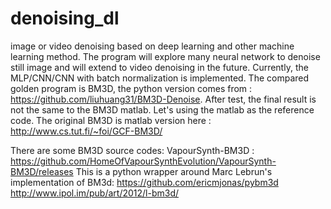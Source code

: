 # denoising_dl
image or video denoising based on deep learning and other machine learning method.
The program will explore many neural network to denoise still image and will extend to video denoising in the future.
Currently, the MLP/CNN/CNN with batch normalization is implemented. 
The compared golden program is BM3D, the python version comes from : https://github.com/liuhuang31/BM3D-Denoise. 
After test, the final result is not the same to the BM3D matlab. Let's using the matlab as the reference code.
The original BM3D is matlab version here : http://www.cs.tut.fi/~foi/GCF-BM3D/

There are some BM3D source codes:
VapourSynth-BM3D :  https://github.com/HomeOfVapourSynthEvolution/VapourSynth-BM3D/releases
This is a python wrapper around Marc Lebrun's implementation of BM3d:
https://github.com/ericmjonas/pybm3d
http://www.ipol.im/pub/art/2012/l-bm3d/